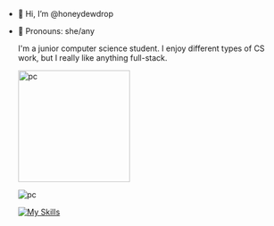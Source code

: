 - 👋 Hi, I’m @honeydewdrop
- 👤 Pronouns: she/any

  I'm a junior computer science student. I enjoy different types of CS
  work, but I really like anything full-stack.

  <img src="(https://github.com/user-attachments/assets/73a0d9dd-2b00-4e7d-867b-47ffc98f0212)" width="200px" alt="pc">
                                     
  ![pc](https://github.com/user-attachments/assets/73a0d9dd-2b00-4e7d-867b-47ffc98f0212)

  
  [![My Skills](https://skillicons.dev/icons?i=js,html,css,py,java,cpp,cs,react,vite,nodejs,django,npm,postman,matlab,mongodb,git,unity,figma)](https://skillicons.dev)

<!---
honeydewdrop/honeydewdrop is a ✨ special ✨ repository because its `README.md` (this file) appears on your GitHub profile.
You can click the Preview link to take a look at your changes.
--->

